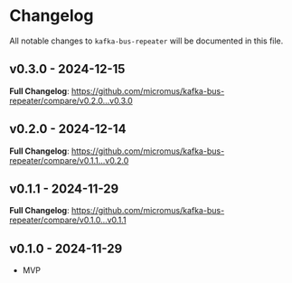 # Changelog

All notable changes to `kafka-bus-repeater` will be documented in this file.

## v0.3.0 - 2024-12-15

**Full Changelog**: https://github.com/micromus/kafka-bus-repeater/compare/v0.2.0...v0.3.0

## v0.2.0 - 2024-12-14

**Full Changelog**: https://github.com/micromus/kafka-bus-repeater/compare/v0.1.1...v0.2.0

## v0.1.1 - 2024-11-29

**Full Changelog**: https://github.com/micromus/kafka-bus-repeater/compare/v0.1.0...v0.1.1

## v0.1.0 - 2024-11-29

- MVP
